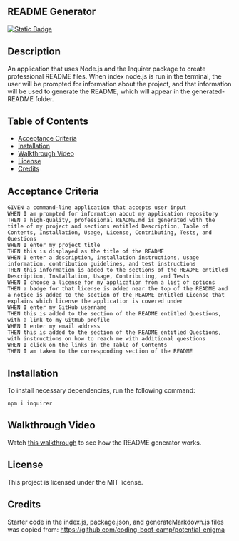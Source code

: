 ## README Generator

[![Static Badge](https://img.shields.io/badge/License-MIT-lightblue)](https://choosealicense.com/licenses/mit/)

## Description
An application that uses Node.js and the Inquirer package to create professional README files. When index node.js is run in the terminal, the user will be prompted for information about the project, and that information will be used to generate the README, which will appear in the generated-README folder. 

## Table of Contents
  * [Acceptance Criteria](#acceptance_criteria)
  * [Installation](#installation)
  * [Walkthrough Video](#walkthrough_video)
  * [License](#license)
  * [Credits](#credits)

## Acceptance Criteria
~~~
GIVEN a command-line application that accepts user input
WHEN I am prompted for information about my application repository
THEN a high-quality, professional README.md is generated with the title of my project and sections entitled Description, Table of Contents, Installation, Usage, License, Contributing, Tests, and Questions
WHEN I enter my project title
THEN this is displayed as the title of the README
WHEN I enter a description, installation instructions, usage information, contribution guidelines, and test instructions
THEN this information is added to the sections of the README entitled Description, Installation, Usage, Contributing, and Tests
WHEN I choose a license for my application from a list of options
THEN a badge for that license is added near the top of the README and a notice is added to the section of the README entitled License that explains which license the application is covered under
WHEN I enter my GitHub username
THEN this is added to the section of the README entitled Questions, with a link to my GitHub profile
WHEN I enter my email address
THEN this is added to the section of the README entitled Questions, with instructions on how to reach me with additional questions
WHEN I click on the links in the Table of Contents
THEN I am taken to the corresponding section of the README
~~~

## Installation
To install necessary dependencies, run the following command:
~~~
npm i inquirer
~~~

## Walkthrough Video 
Watch [this walkthrough](https://youtu.be/ZCQ-wbE6wOs?feature=shared) to see how the README generator works. 

## License
This project is licensed under the MIT license.

## Credits
Starter code in the index.js, package.json, and generateMarkdown.js files was copied from: https://github.com/coding-boot-camp/potential-enigma